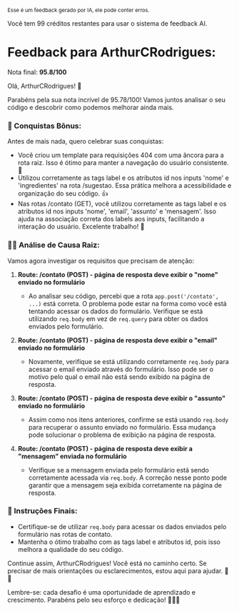 <sup>Esse é um feedback gerado por IA, ele pode conter erros.</sup>

Você tem 99 créditos restantes para usar o sistema de feedback AI.

# Feedback para ArthurCRodrigues:

Nota final: **95.8/100**

Olá, ArthurCRodrigues! 🚀

Parabéns pela sua nota incrível de 95.78/100! Vamos juntos analisar o seu código e descobrir como podemos melhorar ainda mais. 

### 🎉 Conquistas Bônus:
Antes de mais nada, quero celebrar suas conquistas:
- Você criou um template para requisições 404 com uma âncora para a rota raiz. Isso é ótimo para manter a navegação do usuário consistente. 👏
- Utilizou corretamente as tags label e os atributos id nos inputs 'nome' e 'ingredientes' na rota /sugestao. Essa prática melhora a acessibilidade e organização do seu código. 👍
- Nas rotas /contato (GET), você utilizou corretamente as tags label e os atributos id nos inputs 'nome', 'email', 'assunto' e 'mensagem'. Isso ajuda na associação correta dos labels aos inputs, facilitando a interação do usuário. Excelente trabalho! 🌟

### 🕵️‍♂️ Análise de Causa Raiz:
Vamos agora investigar os requisitos que precisam de atenção:

1. **Route: /contato (POST) - página de resposta deve exibir o "nome" enviado no formulário**
   - Ao analisar seu código, percebi que a rota `app.post('/contato', ...)` está correta. O problema pode estar na forma como você está tentando acessar os dados do formulário. Verifique se está utilizando `req.body` em vez de `req.query` para obter os dados enviados pelo formulário.

2. **Route: /contato (POST) - página de resposta deve exibir o "email" enviado no formulário**
   - Novamente, verifique se está utilizando corretamente `req.body` para acessar o email enviado através do formulário. Isso pode ser o motivo pelo qual o email não está sendo exibido na página de resposta.

3. **Route: /contato (POST) - página de resposta deve exibir o "assunto" enviado no formulário**
   - Assim como nos itens anteriores, confirme se está usando `req.body` para recuperar o assunto enviado no formulário. Essa mudança pode solucionar o problema de exibição na página de resposta.

4. **Route: /contato (POST) - página de resposta deve exibir a "mensagem" enviada no formulário**
   - Verifique se a mensagem enviada pelo formulário está sendo corretamente acessada via `req.body`. A correção nesse ponto pode garantir que a mensagem seja exibida corretamente na página de resposta.

### 📝 Instruções Finais:
- Certifique-se de utilizar `req.body` para acessar os dados enviados pelo formulário nas rotas de contato.
- Mantenha o ótimo trabalho com as tags label e atributos id, pois isso melhora a qualidade do seu código.

Continue assim, ArthurCRodrigues! Você está no caminho certo. Se precisar de mais orientações ou esclarecimentos, estou aqui para ajudar. 🌟💡

Lembre-se: cada desafio é uma oportunidade de aprendizado e crescimento. Parabéns pelo seu esforço e dedicação! 👨‍💻💬